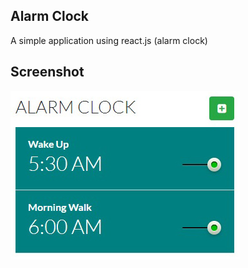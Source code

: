 ## Alarm Clock
A simple application using react.js (alarm clock)

## Screenshot
![1](https://github.com/masudncse/alarm-clock-react.js/blob/master/screenshot/1.jpg)
